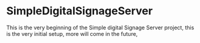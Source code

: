 # SimpleDigitalSignageServer
This is the very beginning of the Simple digital Signage Server project, this is the very initial setup, more will come in the future,
